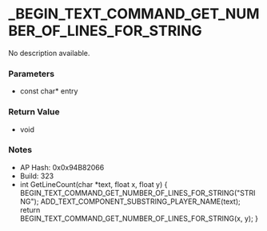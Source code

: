 # _BEGIN_TEXT_COMMAND_GET_NUMBER_OF_LINES_FOR_STRING

No description available.

### Parameters
* const char* entry

### Return Value
* void

### Notes
* AP Hash: 0x0x94B82066
* Build: 323
* int GetLineCount(char *text, float x, float y)
    {
     BEGIN_TEXT_COMMAND_GET_NUMBER_OF_LINES_FOR_STRING("STRING");
                ADD_TEXT_COMPONENT_SUBSTRING_PLAYER_NAME(text);
      return BEGIN_TEXT_COMMAND_GET_NUMBER_OF_LINES_FOR_STRING(x, y);
    }

